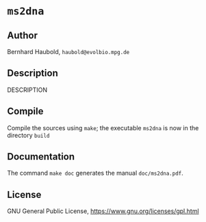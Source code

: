 # `ms2dna`
## Author
Bernhard Haubold, `haubold@evolbio.mpg.de`
## Description
DESCRIPTION
## Compile
Compile the sources using `make`; the executable `ms2dna` is now in the directory `build`
## Documentation
The command `make doc` generates the manual `doc/ms2dna.pdf`.
## License
GNU General Public License, https://www.gnu.org/licenses/gpl.html
